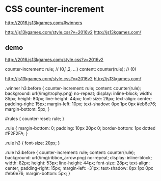 # CSS counter-increment


http://2016.js13kgames.com/#winners

http://js13kgames.com/style.css?v=2016v2
http://js13kgames.com/


## demo

http://2016.js13kgames.com/style.css?v=2016v2

counter-increment: rule;
// (0,1,2, ...)
content: counter(rule); 
// (0)

http://js13kgames.com/style.css?v=2016v2
http://js13kgames.com/



.winner h3:before {
    counter-increment: rule;
    content: counter(rule);
    background: url(/img/trophy.png) no-repeat;
    display: inline-block;
    width: 85px;
    height: 80px;
    line-height: 44px;
    font-size: 28px;
    text-align: center;
    padding-right: 15px;
    margin-left: 10px;
    text-shadow: 0px 1px 0px #eb6e76;
    margin-bottom: 5px;
}


#rules {
    counter-reset: rule;
}

.rule {
    margin-bottom: 0;
    padding: 10px 20px 0;
    border-bottom: 1px dotted #F2F2FA;
}

.rule h3 {
    font-size: 20px;
}

.rule h3:before {
    counter-increment: rule;
    content: counter(rule);
    background: url(/img/ribbon_arrow.png) no-repeat;
    display: inline-block;
    width: 82px;
    height: 53px;
    line-height: 44px;
    font-size: 28px;
    text-align: center;
    padding-right: 15px;
    margin-left: -31px;
    text-shadow: 0px 1px 0px #eb6e76;
    margin-bottom: 5px;
}

